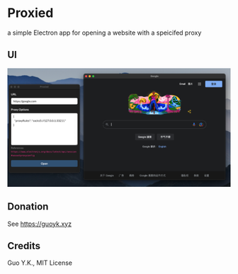 # Proxied

a simple Electron app for opening a website with a speicifed proxy

## UI

![ui.png](ui.png)

## Donation

See https://guoyk.xyz

## Credits

Guo Y.K., MIT License
